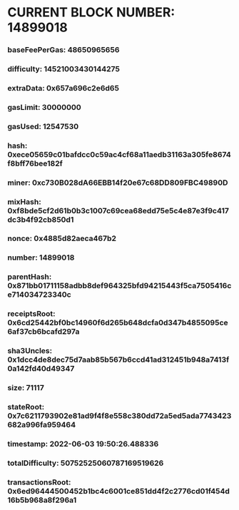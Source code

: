 # CURRENT BLOCK NUMBER: 14899018

### baseFeePerGas: 48650965656
### difficulty: 14521003430144275
### extraData: 0x657a696c2e6d65
### gasLimit: 30000000
### gasUsed: 12547530
### hash: 0xece05659c01bafdcc0c59ac4cf68a11aedb31163a305fe8674f8bff76bee182f
### miner: 0xc730B028dA66EBB14f20e67c68DD809FBC49890D
### mixHash: 0xf8bde5cf2d61b0b3c1007c69cea68edd75e5c4e87e3f9c417dc3b4f92cb850d1
### nonce: 0x4885d82aeca467b2
### number: 14899018
### parentHash: 0x871bb01711158adbb8def964325bfd94215443f5ca7505416ce714034723340c
### receiptsRoot: 0x6cd25442bf0bc14960f6d265b648dcfa0d347b4855095ce6af37cb6bcafd297a
### sha3Uncles: 0x1dcc4de8dec75d7aab85b567b6ccd41ad312451b948a7413f0a142fd40d49347
### size: 71117
### stateRoot: 0x7c6211793902e81ad9f4f8e558c380dd72a5ed5ada7743423682a996fa959464
### timestamp: 2022-06-03 19:50:26.488336
### totalDifficulty: 50752525060787169519626
### transactionsRoot: 0x6ed96444500452b1bc4c6001ce851dd4f2c2776cd01f454d16b5b968a8f296a1
